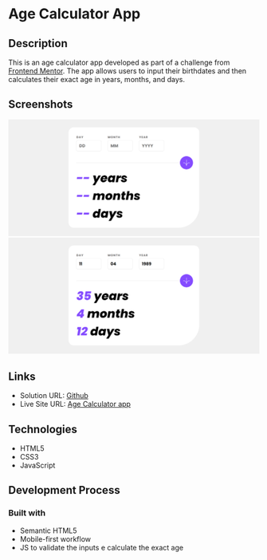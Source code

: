 # Age Calculator App

## Description

This is an age calculator app developed as part of a challenge from [Frontend Mentor](https://www.frontendmentor.io). The app allows users to input their birthdates and then calculates their exact age in years, months, and days.

## Screenshots

![Age Calculator App](images/age-calculator.png)
![Uso](images/age-calculator2.png)

## Links
- Solution URL: [Github](https://github.com/ft-manchon/age-calculator-frontend-mentor)
- Live Site URL: [Age Calculator app](https://ft-manchon.github.io/age-calculator-frontend-mentor/)

## Technologies
- HTML5
- CSS3
- JavaScript

## Development Process

### Built with

- Semantic HTML5
- Mobile-first workflow
- JS to validate the inputs e calculate the exact age
